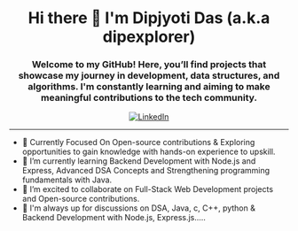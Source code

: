 <h1 align="center">Hi there 👋 I'm Dipjyoti Das (a.k.a dipexplorer)</h1>
<h3 align="center">Welcome to my GitHub! Here, you’ll find projects that showcase my journey in development, data structures, and algorithms. I'm constantly learning and aiming to make meaningful contributions to the tech community.</h3>

<p align="center">
  <a href="https://linkedin.com/in/dip-jyoti22/" target="blank">
    <img src="https://img.shields.io/badge/LinkedIn-Connect-blue?style=flat&logo=linkedin" alt="LinkedIn" />
  </a>
</p>

---

- 🔭 Currently Focused On Open-source contributions & Exploring opportunities to gain knowledge with hands-on experience to upskill.
- 🌱 I’m currently learning Backend Development with Node.js and Express, Advanced DSA Concepts and Strengthening programming fundamentals with Java.
- 👯 I’m excited to collaborate on Full-Stack Web Development projects and Open-source contributions.
- 💬 I'm always up for discussions on DSA, Java, c, C++, python & Backend Development with Node.js, Express.js.....

